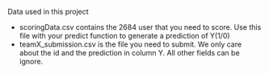 Data used in this project
- scoringData.csv contains the  2684 user that you need to score.  Use this file with your predict function to generate a prediction of Y(1/0)
- teamX_submission.csv is the file you need to submit.  We only care about the id and the prediction in column Y. All other fields can be ignore.
